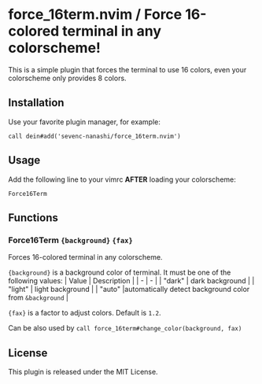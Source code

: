 # force_16term.nvim /	Force 16-colored terminal in any colorscheme!

This is a simple plugin that forces the terminal to use 16 colors, even your colorscheme only provides 8 colors.

## Installation

Use your favorite plugin manager, for example:

```vim
call dein#add('sevenc-nanashi/force_16term.nvim')
```

## Usage

Add the following line to your vimrc **AFTER** loading your colorscheme:

```vim
Force16Term
```

## Functions

### Force16Term `{background}` `{fax}`

Forces 16-colored terminal in any colorscheme.

`{background}` is a background color of terminal.  It must be one of the following values:
| Value | Description |
| - | - |
| "dark" | dark background |
| "light" | light background |
| "auto" |automatically detect background color from `&background` |

`{fax}` is a factor to adjust colors.  Default is `1.2`.

Can be also used by `call force_16term#change_color(background, fax)`

## License

This plugin is released under the MIT License.
